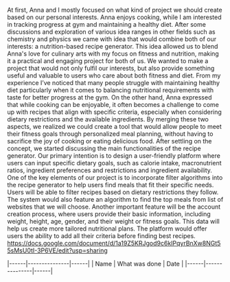 At first, Anna and I mostly focused on what kind of project we should create based on our personal interests. Anna enjoys cooking, while I am interested in tracking progress at gym and maintaining a healthy diet. After some discussions and exploration of various idea ranges in other fields such as chemistry and physics we came with idea that would combine both of our interests: a nutrition-based recipe generator. This idea allowed us to blend Anna's love for culinary arts with my focus on fitness and nutrition, making it a practical and engaging project for both of us.
We wanted to make a project that would not only fulfil our interests, but also provide something useful and valuable to users who care about both fitness and diet. From my experience I’ve noticed that many people struggle with maintaining healthy diet particularly when it comes to balancing nutritional requirements with taste for better progress at the gym. On the other hand, Anna expressed that while cooking can be enjoyable, it often becomes a challenge to come up with recipes that align with specific criteria, especially when considering dietary restrictions and the available ingredients. By merging these two aspects, we realized we could create a tool that would allow people to meet their fitness goals through personalized meal planning, without having to sacrifice the joy of cooking or eating delicious food. 
After settling on the concept, we started discussing the main functionalities of the recipe generator. Our primary intention is to design a user-friendly platform where users can input specific dietary goals, such as calorie intake, macronutrient ratios, ingredient preferences and restrictions and ingredient availability. One of the key elements of our project is to incorporate filter algorithms into the recipe generator to help users find meals that fit their specific needs. Users will be able to filter recipes based on dietary restrictions they follow. The system would also feature an algorithm to find the top meals from list of websites that we will choose.
Another important feature will be the account creation process, where users provide their basic information, including weight, height, age, gender, and their weight or fitness goals. This data will help us create more tailored nutritional plans. The platform would offer users the ability to add all their criteria before finding best recipes.
https://docs.google.com/document/d/1a19Z5KRJgod9c6kIPqyrBnXw8NGt55sMsU0tI-3P6VE/edit?usp=sharing

|------|---------------|------|
| Name | What was done | Date |
|------|---------------|------|
